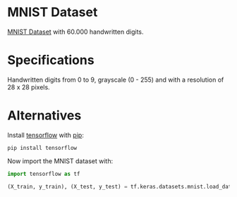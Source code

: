 # MNIST Dataset
[MNIST Dataset](http://yann.lecun.com/exdb/mnist/) with 60.000 handwritten digits.

# Specifications
Handwritten digits from 0 to 9, grayscale (0 - 255) and with a resolution of 28 x 28 pixels. 

# Alternatives
Install [tensorflow](https://www.tensorflow.org/) with [pip](https://pypi.org/project/pip/):
```
pip install tensorflow
```
Now import the MNIST dataset with:
```python
import tensorflow as tf

(X_train, y_train), (X_test, y_test) = tf.keras.datasets.mnist.load_data() 
```
